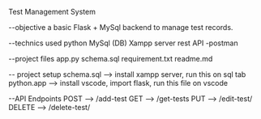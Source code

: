 Test Management System

--objective
a basic Flask + MySql backend to manage test records.

--technics used
python
MySql (DB) Xampp server
rest API -postman

--project files
app.py
schema.sql
requirement.txt
readme.md

-- project setup
schema.sql --> install xampp server, run this on sql tab
python.app --> install vscode, import flask, run this file on vscode

--API Endpoints
POST --> /add-test
GET --> /get-tests
PUT --> /edit-test/<id>
DELETE --> /delete-test/<id>
